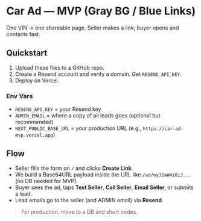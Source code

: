 # Car Ad — MVP (Gray BG / Blue Links)

One VIN → one shareable page. Seller makes a link; buyer opens and contacts fast.

## Quickstart
1) Upload these files to a GitHub repo.
2) Create a Resend account and verify a domain. Get `RESEND_API_KEY`.
3) Deploy on Vercel.

### Env Vars
- `RESEND_API_KEY` = your Resend key
- `ADMIN_EMAIL` = where a copy of all leads goes (optional but recommended)
- `NEXT_PUBLIC_BASE_URL` = your production URL (e.g., `https://car-ad-mvp.vercel.app`)

## Flow
- Seller fills the form on `/` and clicks **Create Link**.
- We build a Base64URL payload inside the URL like `/ad/eyJ2aW4iOiJ...` (no DB needed for MVP).
- Buyer sees the ad, taps **Text Seller**, **Call Seller**, **Email Seller**, or submits a lead.
- Lead emails go to the seller (and ADMIN email) via **Resend**.

> For production, move to a DB and short codes.